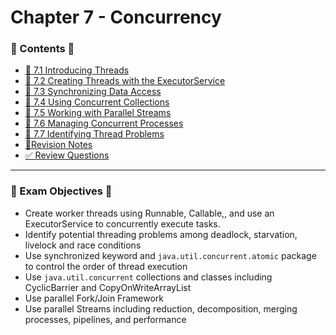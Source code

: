 <link href="../../style.css" rel="stylesheet"></link>

# Chapter 7 - Concurrency
### 📜 Contents 📜
- [🧠 7.1 Introducing Threads](/src/chapter_7/c_7_1_introducingThreads/)
- [🧠 7.2 Creating Threads with the ExecutorService](/src/chapter_7/c_7_2_creatingThreadsWithTheExecutorService/)
- [🧠 7.3 Synchronizing Data Access](/src/chapter_7/c_7_3_synchronizingDataAccess/)
- [🧠 7.4 Using Concurrent Collections](/src/chapter_7/c_7_4_usingConcurrentCollections/)
- [🧠 7.5 Working with Parallel Streams](/src/chapter_7/c_7_5_workingWithParallelStreams/)
- [🧠 7.6 Managing Concurrent Processes](/src/chapter_7/c_7_6_managingConcurrentProcesses/)
- [🧠 7.7 Identifying Thread Problems](/src/chapter_7/c_7_7_identifyingThreadingProblems/)
- [📝Revision Notes](/src/revision_notes/chap07/)
- [✅ Review Questions](/src/review_questions/chapter_7/)


<hr>

### 🎯 Exam Objectives 🎯

* Create worker threads using Runnable, Callable,, and use an ExecutorService to concurrently execute tasks.
* Identify potential threading problems among deadlock, starvation, livelock and race conditions
* Use synchronized keyword and `java.util.concurrent.atomic` package to control the order of thread execution
* Use `java.util.concurrent` collections and classes including CyclicBarrier and CopyOnWriteArrayList
* Use parallel Fork/Join Framework
* Use parallel Streams including reduction, decomposition, merging processes, pipelines, and performance